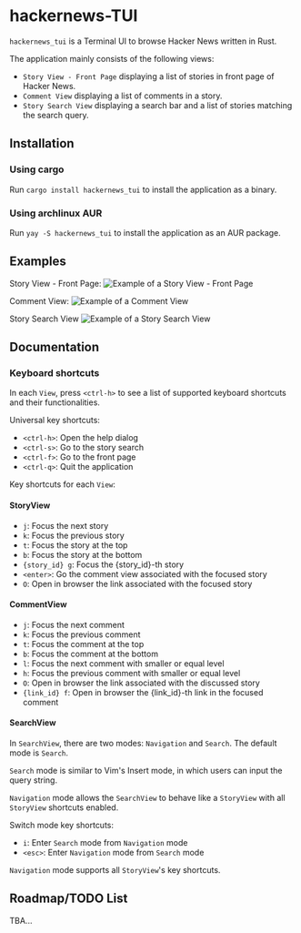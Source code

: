 # hackernews-TUI
`hackernews_tui` is a Terminal UI to browse Hacker News written in Rust.

The application mainly consists of the following views:
- `Story View - Front Page` displaying a list of stories in front page of Hacker News.
- `Comment View` displaying a list of comments in a story.
- `Story Search View` displaying a search bar and a list of stories matching the search query.

## Installation
### Using cargo
Run `cargo install hackernews_tui` to install the application as a binary.
### Using archlinux AUR
Run `yay -S hackernews_tui` to install the application as an AUR package.

## Examples

Story View - Front Page:
![Example of a Story View - Front Page](https://raw.githubusercontent.com/aome510/hackernews-TUI/main/examples/assets/story_view.png)

Comment View:
![Example of a Comment View](https://raw.githubusercontent.com/aome510/hackernews-TUI/main/examples/assets/comment_view.png)

Story Search View
![Example of a Story Search View](https://raw.githubusercontent.com/aome510/hackernews-TUI/main/examples/assets/story_search_view.png)

## Documentation
### Keyboard shortcuts
In each `View`, press `<ctrl-h>` to see a list of supported keyboard shortcuts and their functionalities.

Universal key shortcuts:
- `<ctrl-h>`: Open the help dialog
- `<ctrl-s>`: Go to the story search
- `<ctrl-f>`: Go to the front page
- `<ctrl-q>`: Quit the application

Key shortcuts for each `View`:
#### StoryView
- `j`: Focus the next story
- `k`: Focus the previous story
- `t`: Focus the story at the top
- `b`: Focus the story at the bottom
- `{story_id} g`: Focus the {story_id}-th story
- `<enter>`: Go the comment view associated with the focused story
- `O`: Open in browser the link associated with the focused story

#### CommentView
- `j`: Focus the next comment
- `k`: Focus the previous comment
- `t`: Focus the comment at the top
- `b`: Focus the comment at the bottom
- `l`: Focus the next comment with smaller or equal level
- `h`: Focus the previous comment with smaller or equal level
- `O`: Open in browser the link associated with the discussed story
- `{link_id} f`: Open in browser the {link_id}-th link in the focused comment

#### SearchView
In `SearchView`, there are two modes: `Navigation` and `Search`. The default mode is `Search`.

`Search` mode is similar to Vim's Insert mode, in which users can input the query string.

`Navigation` mode allows the `SearchView` to behave like a `StoryView` with all `StoryView` shortcuts enabled.

Switch mode key shortcuts:
- `i`: Enter `Search` mode from `Navigation` mode
- `<esc>`: Enter `Navigation` mode from `Search` mode

`Navigation` mode supports all `StoryView`'s key shortcuts.


## Roadmap/TODO List
TBA...
